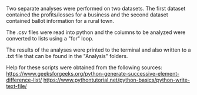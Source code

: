 Two separate analyses were performed on two datasets. The first dataset contained the profits/losses for a business and the second dataset contained ballot information for a rural town. 

The .csv files were read into python and the columns to be analyzed were converted to lists using a "for" loop.

The results of the analyses were printed to the terminal and also written to a .txt file that can be found in the "Analysis" folders.

Help for these scripts were obtained from the following sources:
https://www.geeksforgeeks.org/python-generate-successive-element-difference-list/
https://www.pythontutorial.net/python-basics/python-write-text-file/

